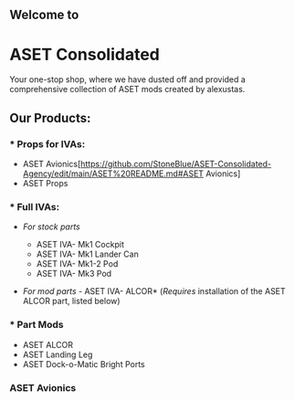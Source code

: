 
## Welcome to
# **ASET Consolidated**

Your one-stop shop, where we have dusted off and provided a comprehensive collection of ASET mods created by alexustas.



## Our Products:

### * Props for IVAs:

  - ASET Avionics[https://github.com/StoneBlue/ASET-Consolidated-Agency/edit/main/ASET%20README.md#ASET Avionics]
  - ASET Props

### * Full IVAs:
  - *For stock parts*
    - ASET IVA- Mk1 Cockpit
    - ASET IVA- Mk1 Lander Can
    - ASET IVA- Mk1-2 Pod
    - ASET IVA- Mk3 Pod

  - *For mod parts*
        - ASET IVA- ALCOR* (*Requires* installation of the ASET ALCOR part, listed below)

### * Part Mods
  - ASET ALCOR
  - ASET Landing Leg
  - ASET Dock-o-Matic Bright Ports


### ASET Avionics



